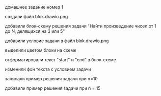 домашнее задание номер 1 

создали файл blok.drawio.png

добавили блок-схему решения задачи "Найти произведение чисел от 1 до N, делящихся на 3 или 5"

добавили условие задачи в файл blok.drawio.png

выделили цветом блоки на схеме 

отформатировали текст "start" и "end" в блок-схеме 

изменили фон текста с условием задачи 

записали пример решения задачи при n=10

добавили пример решения задачи при n = 15
